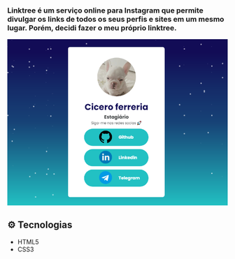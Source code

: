 



### Linktree é um serviço online para Instagram que permite divulgar os links de todos os seus perfis e sites em um mesmo lugar. Porém, decidi fazer o meu próprio linktree.



<a href ="https://cicerofer.github.io/Meu_Linktree/"> <img src="https://github.com/Cicerofer/Meu_Linktree/blob/main/assets/mine-portifolio.png" alt="linktree"> </a>





## ⚙ Tecnologias

* HTML5
* CSS3
